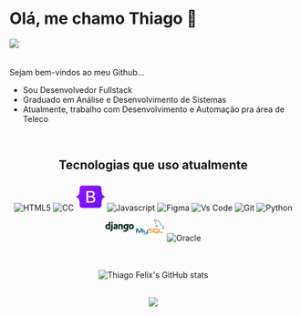 <h1> Olá, me chamo Thiago 👋 </h1>
<a href="https://www.linkedin.com/in/th6felix/" target="_blank"><img src="https://img.shields.io/badge/-Linkedin-0077B5?style=flat-square&logo=Linkedin&logoColor=white"/></a>
<br>
<br>
<p> Sejam bem-vindos ao meu Github...</p>
<ul>
  <li> Sou Desenvolvedor Fullstack </li>
  <li> Graduado em Análise e Desenvolvimento de Sistemas </li>
  <li> Atualmente, trabalho com Desenvolvimento e Automação pra área de Teleco</li>
</ul>
<br>

<div style="display: inline_block" align="center">
  <h2> Tecnologias que uso atualmente </h2>
    <img src="https://cdn.jsdelivr.net/gh/devicons/devicon/icons/html5/html5-original.svg" alt="HTML5" width="50" height="50"/>
    <img src="https://cdn.jsdelivr.net/gh/devicons/devicon/icons/css3/css3-original.svg" alt="CC" width="50" height="50"/>
    <img src="https://github.com/devicons/devicon/blob/v2.15.1/icons/bootstrap/bootstrap-original.svg" alt="Bootstrap" width="50" height="50" />
    <img src="https://cdn.jsdelivr.net/gh/devicons/devicon/icons/javascript/javascript-original.svg" alt="Javascript" width="50" height="50" />
    <img src="https://cdn.jsdelivr.net/gh/devicons/devicon/icons/figma/figma-original.svg" alt="Figma" width="50" height="50" />
    <img src="https://cdn.jsdelivr.net/gh/devicons/devicon/icons/vscode/vscode-original.svg" alt="Vs Code" width="50" height="50"/>
    <img src="https://cdn.jsdelivr.net/gh/devicons/devicon/icons/git/git-original.svg" alt="Git" width="50" height="50" />
    <img src="https://cdn.jsdelivr.net/gh/devicons/devicon/icons/python/python-original.svg" alt="Python" width="50" height="50" />
    <img src="https://raw.githubusercontent.com/devicons/devicon/1119b9f84c0290e0f0b38982099a2bd027a48bf1/icons/django/django-plain-wordmark.svg" alt="Django" width="50" height="50" />
    <img src="https://github.com/devicons/devicon/blob/v2.15.1/icons/mysql/mysql-original-wordmark.svg" alt="MySql" width="50" height="50" />
    <img src="https://cdn.jsdelivr.net/gh/devicons/devicon/icons/oracle/oracle-original.svg" alt="Oracle" width="50" height="50" />
 </div>
 <br>
 <br>
 <div align="center">
  
  ![Thiago Felix's GitHub stats](https://github-readme-stats.vercel.app/api?username=th6felix&show_icons=true&theme=radical)
  
 </div>
 <br>
 <div align="center">

  <img src="https://c.tenor.com/N-fJ0Azh_ykAAAAC/cat-computer.gif"/>
  
</div>


<!--
**EmilyCrystie/EmilyCrystie** is a ✨ _special_ ✨ repository because its `README.md` (this file) appears on your GitHub profile.

Here are some ideas to get you started:

- 🔭 I’m currently working on ...
- 🌱 I’m currently learning ...
- 👯 I’m looking to collaborate on ...
- 🤔 I’m looking for help with ...
- 💬 Ask me about ...
- 📫 How to reach me: ...
- 😄 Pronouns: ...
- ⚡ Fun fact: ...
-->
